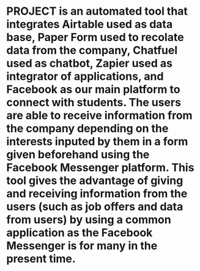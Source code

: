# PROJECT is an automated tool that integrates Airtable used as data base, Paper Form used to recolate data from the company, Chatfuel used as chatbot, Zapier used as integrator of applications, and Facebook as our main platform to connect with students. The users are able to receive information from the company depending on the interests inputed by them in a form given beforehand using the Facebook Messenger platform. This tool gives the advantage of giving and receiving information from the users (such as job offers and data from users) by using a common application as the Facebook Messenger is for many in the present time.

